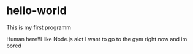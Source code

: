 # hello-world
This is my first programm

Human here!!I like Node.js alot
I want to go to the gym right now and im bored
